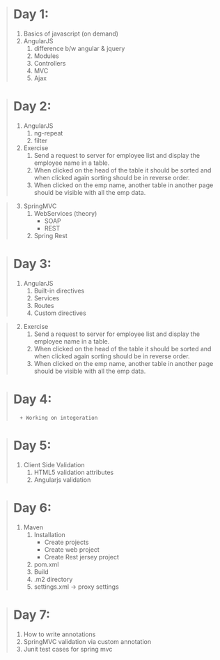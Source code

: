 
># Day 1:
>	1. Basics of javascript (on demand)
>	2. AngularJS 
>		1. difference b/w angular & jquery
>		2. Modules
>		3. Controllers
>		4. MVC
>		5. Ajax
		
># Day 2: 
>	1. AngularJS 
>		1. ng-repeat
>		2. filter
>	2. Exercise
>		1. Send a request to server for employee list and display the employee name in a table. 
>		2. When clicked on the head of the table it should be sorted and when clicked again sorting should be in reverse order.
>		3. When clicked on the emp name, another table in another page should be visible with all the emp data.
		
>	3. SpringMVC
>		1. WebServices (theory)
>			+ SOAP
>			+ REST
>		2. Spring Rest

># Day 3:
>	1. AngularJS
>		1. Built-in directives
>		2. Services
>		3. Routes
>		4. Custom directives

>	2. Exercise
>		1. Send a request to server for employee list and display the employee name in a table. 
>		2. When clicked on the head of the table it should be sorted and when clicked again sorting should be in reverse order.
>		3. When clicked on the emp name, another table in another page should be visible with all the emp data.

># Day 4:
>		+ Working on integeration

># Day 5:
>	1. Client Side Validation
>		1. HTML5 validation attributes
>		2. Angularjs validation

># Day 6:
>	1. Maven
>		1. Installation
>			+ Create projects
>			+ Create web project
>			+ Create Rest jersey project
>		2. pom.xml 
>		3. Build
>		4. .m2 directory
>		5. settings.xml -> proxy settings

># Day 7:		
>	1. How to write annotations
>	2. SpringMVC validation via custom annotation
>	3. Junit test cases for spring mvc
>

